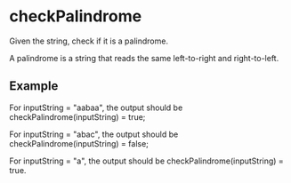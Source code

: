 # checkPalindrome

Given the string, check if it is a palindrome.

A palindrome is a string that reads the same left-to-right and right-to-left.

## Example

For inputString = "aabaa", the output should be
checkPalindrome(inputString) = true;

For inputString = "abac", the output should be
checkPalindrome(inputString) = false;

For inputString = "a", the output should be
checkPalindrome(inputString) = true.
